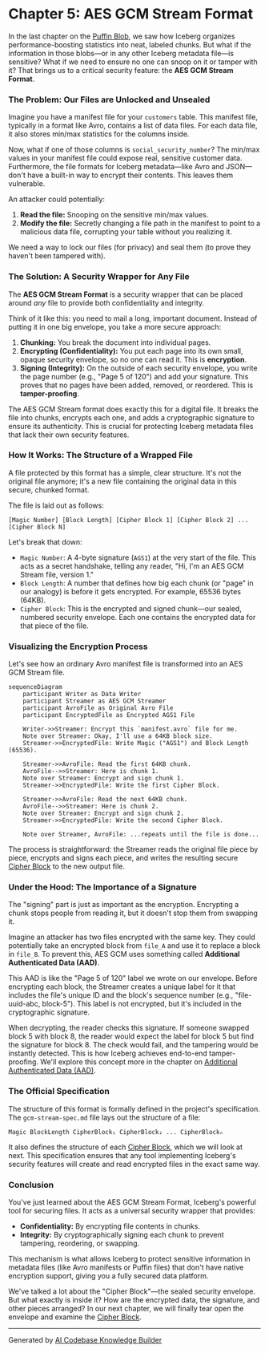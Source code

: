 # Chapter 5: AES GCM Stream Format

In the last chapter on the [Puffin Blob](04_puffin_blob_.md), we saw how Iceberg organizes performance-boosting statistics into neat, labeled chunks. But what if the information in those blobs—or in any other Iceberg metadata file—is sensitive? What if we need to ensure no one can snoop on it or tamper with it? That brings us to a critical security feature: the **AES GCM Stream Format**.

### The Problem: Our Files are Unlocked and Unsealed

Imagine you have a manifest file for your `customers` table. This manifest file, typically in a format like Avro, contains a list of data files. For each data file, it also stores min/max statistics for the columns inside.

Now, what if one of those columns is `social_security_number`? The min/max values in your manifest file could expose real, sensitive customer data. Furthermore, the file formats for Iceberg metadata—like Avro and JSON—don't have a built-in way to encrypt their contents. This leaves them vulnerable.

An attacker could potentially:
1.  **Read the file:** Snooping on the sensitive min/max values.
2.  **Modify the file:** Secretly changing a file path in the manifest to point to a malicious data file, corrupting your table without you realizing it.

We need a way to lock our files (for privacy) and seal them (to prove they haven't been tampered with).

### The Solution: A Security Wrapper for Any File

The **AES GCM Stream Format** is a security wrapper that can be placed around *any* file to provide both confidentiality and integrity.

Think of it like this: you need to mail a long, important document. Instead of putting it in one big envelope, you take a more secure approach:
1.  **Chunking:** You break the document into individual pages.
2.  **Encrypting (Confidentiality):** You put each page into its own small, opaque security envelope, so no one can read it. This is **encryption**.
3.  **Signing (Integrity):** On the outside of each security envelope, you write the page number (e.g., "Page 5 of 120") and add your signature. This proves that no pages have been added, removed, or reordered. This is **tamper-proofing**.

The AES GCM Stream format does exactly this for a digital file. It breaks the file into chunks, encrypts each one, and adds a cryptographic signature to ensure its authenticity. This is crucial for protecting Iceberg metadata files that lack their own security features.

### How It Works: The Structure of a Wrapped File

A file protected by this format has a simple, clear structure. It's not the original file anymore; it's a new file containing the original data in this secure, chunked format.

The file is laid out as follows:

```
[Magic Number] [Block Length] [Cipher Block 1] [Cipher Block 2] ... [Cipher Block N]
```

Let's break that down:

*   `Magic Number`: A 4-byte signature (`AGS1`) at the very start of the file. This acts as a secret handshake, telling any reader, "Hi, I'm an AES GCM Stream file, version 1."
*   `Block Length`: A number that defines how big each chunk (or "page" in our analogy) is before it gets encrypted. For example, 65536 bytes (64KB).
*   `Cipher Block`: This is the encrypted and signed chunk—our sealed, numbered security envelope. Each one contains the encrypted data for that piece of the file.

### Visualizing the Encryption Process

Let's see how an ordinary Avro manifest file is transformed into an AES GCM Stream file.

```mermaid
sequenceDiagram
    participant Writer as Data Writer
    participant Streamer as AES GCM Streamer
    participant AvroFile as Original Avro File
    participant EncryptedFile as Encrypted AGS1 File

    Writer->>Streamer: Encrypt this `manifest.avro` file for me.
    Note over Streamer: Okay, I'll use a 64KB block size.
    Streamer->>EncryptedFile: Write Magic ("AGS1") and Block Length (65536).

    Streamer->>AvroFile: Read the first 64KB chunk.
    AvroFile-->>Streamer: Here is chunk 1.
    Note over Streamer: Encrypt and sign chunk 1.
    Streamer->>EncryptedFile: Write the first Cipher Block.

    Streamer->>AvroFile: Read the next 64KB chunk.
    AvroFile-->>Streamer: Here is chunk 2.
    Note over Streamer: Encrypt and sign chunk 2.
    Streamer->>EncryptedFile: Write the second Cipher Block.

    Note over Streamer, AvroFile: ...repeats until the file is done...
```

The process is straightforward: the Streamer reads the original file piece by piece, encrypts and signs each piece, and writes the resulting secure [Cipher Block](06_cipher_block_.md) to the new output file.

### Under the Hood: The Importance of a Signature

The "signing" part is just as important as the encryption. Encrypting a chunk stops people from reading it, but it doesn't stop them from swapping it.

Imagine an attacker has two files encrypted with the same key. They could potentially take an encrypted block from `file_A` and use it to replace a block in `file_B`. To prevent this, AES GCM uses something called **Additional Authenticated Data (AAD)**.

This AAD is like the "Page 5 of 120" label we wrote on our envelope. Before encrypting each block, the Streamer creates a unique label for it that includes the file's unique ID and the block's sequence number (e.g., "file-uuid-abc, block-5"). This label is not encrypted, but it's included in the cryptographic signature.

When decrypting, the reader checks this signature. If someone swapped block 5 with block 8, the reader would expect the label for block 5 but find the signature for block 8. The check would fail, and the tampering would be instantly detected. This is how Iceberg achieves end-to-end tamper-proofing. We'll explore this concept more in the chapter on [Additional Authenticated Data (AAD)](07_additional_authenticated_data__aad__.md).

### The Official Specification

The structure of this format is formally defined in the project's specification. The `gcm-stream-spec.md` file lays out the structure of a file:

```
Magic BlockLength CipherBlock₁ CipherBlock₂ ... CipherBlockₙ
```

It also defines the structure of each [Cipher Block](06_cipher_block_.md), which we will look at next. This specification ensures that any tool implementing Iceberg's security features will create and read encrypted files in the exact same way.

### Conclusion

You've just learned about the AES GCM Stream Format, Iceberg's powerful tool for securing files. It acts as a universal security wrapper that provides:

*   **Confidentiality:** By encrypting file contents in chunks.
*   **Integrity:** By cryptographically signing each chunk to prevent tampering, reordering, or swapping.

This mechanism is what allows Iceberg to protect sensitive information in metadata files (like Avro manifests or Puffin files) that don't have native encryption support, giving you a fully secured data platform.

We've talked a lot about the "Cipher Block"—the sealed security envelope. But what exactly is inside it? How are the encrypted data, the signature, and other pieces arranged? In our next chapter, we will finally tear open the envelope and examine the [Cipher Block](06_cipher_block_.md).

---

Generated by [AI Codebase Knowledge Builder](https://github.com/The-Pocket/Tutorial-Codebase-Knowledge)